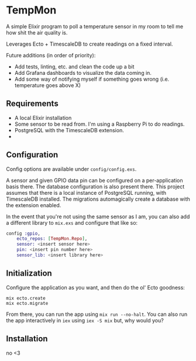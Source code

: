 # TempMon

A simple Elixir program to poll a temperature sensor in my room
to tell me how shit the air quality is.

Leverages Ecto + TimescaleDB to create readings on a fixed interval.

Future additions (in order of priority): 

- Add tests, linting, etc. and clean the code up a bit
- Add Grafana dashboards to visualize the data coming in.
- Add some way of notifying myself if something goes wrong (i.e. temperature goes above X)

## Requirements

- A local Elixir installation
- Some sensor to be read from. I'm using a Raspberry Pi to do readings.
- PostgreSQL with the TimescaleDB extension.
- 

## Configuration

Config options are available under `config/config.exs`. 

A sensor and given GPIO data pin can be configured on a per-application basis there.
The database configuration is also present there. This project assumes that there is a local instance of PostgreSQL
running, with TimescaleDB installed. The migrations automagically create a database with the extension enabled.

In the event that you're not using the same sensor as I am, you can also add a different library to `mix.exs`
and configure that like so:

```elixir
config :gpio,
	ecto_repos: [TempMon.Repo],
	sensor: <insert sensor here>
	pin: <insert pin number here>
	sensor_lib: <insert library here>
```


## Initialization

Configure the application as you want, and then do the ol' Ecto goodness:

```shell
mix ecto.create
mix ecto.migrate
```

From there, you can run the app using `mix run --no-halt`. You can also run the app interactively
in `iex` using `iex -S mix` but, why would you?

## Installation

no <3
